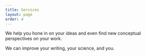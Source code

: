 ```yaml
---
title: Services
layout: page
order: 4
---
```


We help you hone in on your ideas and even find new conceptual perspectives on your work.

We can improve your writing, your science, and you.
